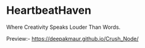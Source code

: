 # HeartbeatHaven

Where Creativity Speaks Louder Than Words.

Preview:- https://deepakmaur.github.io/Crush_Node/
